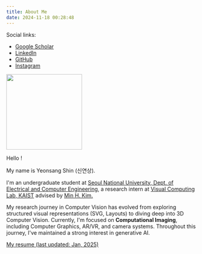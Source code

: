 ```yaml
---
title: About Me
date: 2024-11-18 00:28:48
---
```


<iconify-icon icon="mingcute:link-fill"></iconify-icon> Social links:
- [Google Scholar]()
- [LinkedIn](https://www.linkedin.com/in/yeonsangshin/)
- [GitHub](https://www.github.com/yxxshin)
- [Instagram](https://www.instagram.com/quiltedbyshin)

<img src="/images/yeonsang.jpeg" width="200">

Hello !

My name is Yeonsang Shin (신연상).

I'm an undergraduate student at [Seoul National University, Dept. of Electrical and Computer Engineering](https://ece.snu.ac.kr/en), a research intern at [Visual Computing Lab, KAIST](https://vclab.kaist.ac.kr/index.html) advised by [Min H. Kim.](https://vclab.kaist.ac.kr/minhkim/index.html)

My research journey in Computer Vision has evolved from exploring structured visual representations (SVG, Layouts) to diving deep into 3D Computer Vision. Currently, I'm focused on **Computational Imaging**, including Computer Graphics, AR/VR, and camera systems. Throughout this journey, I've maintained a strong interest in generative AI.

[My resume (last updated: Jan, 2025)](/pdf/YeonsangShin_CV_250117.pdf)
